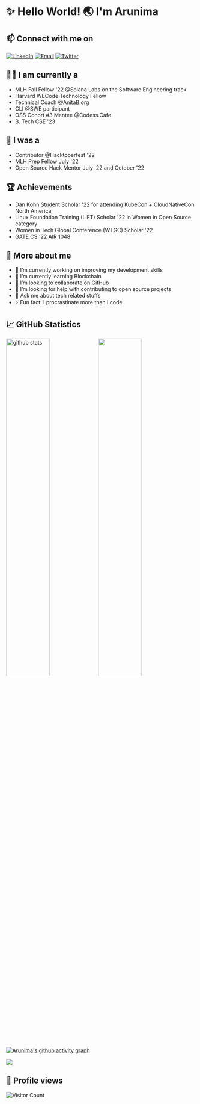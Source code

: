 # ✨ Hello World! 🌏 I'm Arunima

## 📫 Connect with me on

<a href="https://www.linkedin.com/in/arunima-chaudhuri-95217b194/"><img title="LinkedIn" src="https://img.shields.io/badge/LinkedIn-0077B5?style=for-the-badge&logo=linkedin&logoColor=white"/></a>  <a href="mailto:arunimachaudhuri2020@gmail.com"><img title="Email" src="https://img.shields.io/badge/Gmail-D14836?style=for-the-badge&logo=gmail&logoColor=white"/></a>  <a href="https://twitter.com/arunimastwt"><img title="Twitter" src="https://img.shields.io/badge/Twitter-00ACEE?style=for-the-badge&logo=twitter&logoColor=white"/></a>

## 👩‍💻 I am currently a

- MLH Fall Fellow '22 @Solana Labs on the Software Engineering track
- Harvard WECode Technology Fellow
- Technical Coach @AnitaB.org
- CLI @SWE participant
- OSS Cohort #3 Mentee @Codess.Cafe
- B. Tech CSE '23

## 🤩 I was a
- Contributor @Hacktoberfest '22
- MLH Prep Fellow July '22
- Open Source Hack Mentor July '22 and October '22

## 🏆 Achievements

- Dan Kohn Student Scholar '22 for attending KubeCon + CloudNativeCon North America
- Linux Foundation Training (LiFT) Scholar '22 in Women in Open Source category
- Women in Tech Global Conference (WTGC) Scholar '22
- GATE CS '22 AIR 1048

## 🥰 More about me

- 🔭 I’m currently working on improving my development skills
- 🌱 I’m currently learning Blockchain
- 👯 I’m looking to collaborate on GitHub
- 🤔 I’m looking for help with contributing to open source projects
- 💬 Ask me about tech related stuffs
- ⚡ Fun fact: I procrastinate more than I code

## 📈 GitHub Statistics

<img src="https://github-readme-stats.vercel.app/api?username=tinniaru3005&show_icons=true&theme=radical" alt="github stats" width="48%" align="left">

<img src="https://github-readme-streak-stats.herokuapp.com/?user=tinniaru3005&theme=radical" width="48%" >

[![Arunima's github activity graph](https://activity-graph.herokuapp.com/graph?username=tinniaru3005&theme=radical)](https://github.com/ashutosh00710/github-readme-activity-graph)

<a href="https://github.com/tinniaru3005">
  <img align="center" src="https://github-readme-stats.vercel.app/api/top-langs/?username=tinniaru3005&theme=radical&layout=compact&">
</a>

## 👀 Profile views

![Visitor Count](https://profile-counter.glitch.me/{tinniaru3005}/count.svg) 
